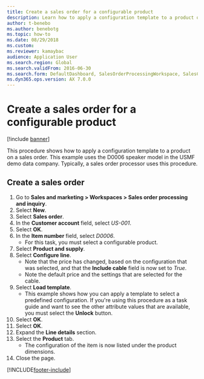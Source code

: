 ```yaml
--- 
title: Create a sales order for a configurable product
description: Learn how to apply a configuration template to a product on a sales order, including a step-by-step process for creating sales orders.
author: t-benebo
ms.author: benebotg
ms.topic: how-to
ms.date: 08/29/2018
ms.custom: 
ms.reviewer: kamaybac 
audience: Application User
ms.search.region: Global
ms.search.validFrom: 2016-06-30
ms.search.form: DefaultDashboard, SalesOrderProcessingWorkspace, SalesCreateOrder, SalesTable, PCRuntimeConfigurator, PCTemplateConfigurationSelection    
ms.dyn365.ops.version: AX 7.0.0 
---
```


# Create a sales order for a configurable product

[!include [banner](../../includes/banner.md)]

This procedure shows how to apply a configuration template to a product on a sales order. This example uses the D0006 speaker model in the USMF demo data company. Typically, a sales order processor uses this procedure.

## Create a sales order

1. Go to **Sales and marketing \> Workspaces \> Sales order processing and inquiry**.
1. Select **New**.
1. Select **Sales order**.
1. In the **Customer account** field, select *US-001*. 
1. Select **OK**.
1. In the **Item number** field, select *D0006*.
    * For this task, you must select a configurable product.  
1. Select **Product and supply**.
1. Select **Configure line**.
    * Note that the price has changed, based on the configuration that was selected, and that the **Include cable** field is now set to *True*.  
    * Note the default price and the settings that are selected for the cable.  
1. Select **Load template**.
    * This example shows how you can apply a template to select a predefined configuration. If you're using this procedure as a task guide and want to see the other attribute values that are available, you must select the **Unlock** button.  
1. Select **OK**.
1. Select **OK**.
1. Expand the **Line details** section.
1. Select the **Product** tab.
    * The configuration of the item is now listed under the product dimensions.  
1. Close the page.


[!INCLUDE[footer-include](../../../includes/footer-banner.md)]